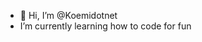 - 👋 Hi, I’m @Koemidotnet
- I’m currently learning how to code for fun


<!---
Koemidotnet/Koemidotnet is a ✨ special ✨ repository because its `README.md` (this file) appears on your GitHub profile.
You can click the Preview link to take a look at your changes.
--->
